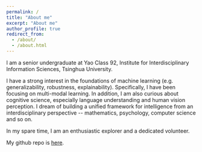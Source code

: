 ```yaml
---
permalink: /
title: "About me"
excerpt: "About me"
author_profile: true
redirect_from: 
  - /about/
  - /about.html
---
```


I am a senior undergraduate at Yao Class 92,  Institute for Interdisciplinary Information Sciences, Tsinghua University. 

I have a strong interest in the foundations of machine learning (e.g. generalizability, robustness, explainability). Specifically, I have been focusing on multi-modal learning. In addition, I am also curious about cognitive science, especially language understanding and human vision perception. I dream of building a unified framework for intelligence from an interdisciplinary perspective -- mathematics, psychology, computer science and so on.

In my spare time, I am an enthusiastic explorer and a dedicated volunteer.

My github repo is [here](https://github.com/lst627).


